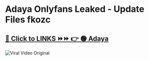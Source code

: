 
 # Adaya Onlyfans Leaked - Update Files fkozc

## <h2><a href="https://clipsfans.com/Adaya&ref=git">🔗 Click to LINKS ⏩⏩ 👉 🟢 Adaya </a></h2>

<a href="https://clipsfans.com/Adaya&ref=git" rel="nofollow" data-target="animated-image.originalLink"><img src="https://i.ibb.co.com/xMMVF88/686577567.gif" alt="Viral Video Original" style="max-width: 100%; display: inline-block;" data-target="animated-image.originalImage"></a>

